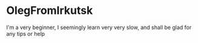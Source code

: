 # OlegFromIrkutsk
I'm a very beginner, I seemingly learn very very slow, and shall be glad for any tips or help
